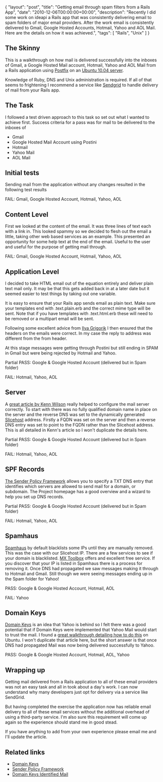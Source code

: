 {
  "layout": "post",
  "title": "Getting email through spam filters from a Rails App",
  "date": "2010-12-06T00:00:00+00:00",
  "description": "Recently I did some work on ideapi a Rails app that was consistently delivering email to spam folders of major email providers. After the work email is consistently delivered to Gmail, Google Hosted Accounts, Hotmail, Yahoo and AOL Mail. Here are the details on how it was achieved.",
  "tags": [
    "Rails",
    "Unix"
  ]
}

## The Skinny

This is a walkthrough on how mail is delivered successfully into the inboxes of Gmail, a Google Hosted Mail account, Hotmail, Yahoo and AOL Mail from a Rails application using [Postfix][1] on an [Ubuntu 10.04 server][2]. 

Knowledge of Ruby, DNS and Unix administration is required. If all of that seems to frightening I recommend a service like [Sendgrid][3] to handle delivery of mail from your Rails app. 

## The Task

I followed a test driven approach to this task so set out what I wanted to achieve first. Success criteria for a pass was for mail to be delivered to the inboxes of 

* Gmail
* Google Hosted Mail Account using Postini
* Hotmail
* Yahoo Mail
* AOL Mail

## Initial tests

Sending mail from the application without any changes resulted in the following test results

FAIL: Gmail, Google Hosted Account, Hotmail, Yahoo, AOL

## Content Level

First we looked at the content of the email. It was three lines of text each with a link in. This looked spammy so we decided to flesh out the email a little, taking other web based services as an example. This presented an opportunity for some help text at the end of the email. Useful to the user and useful for the purpose of getting mail through. 

FAIL: Gmail, Google Hosted Account, Hotmail, Yahoo, AOL

## Application Level

I decided to take HTML email out of the equation entirely and deliver plain text mail only. It may be that this gets added back in at a later date but it seemed easier to test things by taking out one variable. 

It is easy to ensure that your Rails app sends email as plain text. Make sure your templates end with .text.plain.erb and the correct mime type will be sent. Note that if you have templates with .text.html.erb these will need to be removed or a multipart email will be sent. 

Following some excellent advice from [Ilya Grigorik][8] I then ensured that the headers on the emails were correct. In my case the reply to address was different from the from header. 

At this stage messages were getting through Postini but still ending in SPAM in Gmail but were being rejected by Hotmail and Yahoo.

Partial PASS: Google & Google Hosted Account (delivered but in Spam folder)

FAIL: Hotmail, Yahoo, AOL

## Server

A [great article by Kenn Wilson][9] really helped to configure the mail server correctly. To start with there was no fully qualified domain name in place on the server and the reverse DNS was set to the dynamically generated [Slicehost][4] address. Firstly a FQDN was set on the server and then a reverse DNS entry was set to point to the FQDN rather than the Slicehost address. This is all detailed in Kenn's article so I won't duplicate the details here. 

Partial PASS: Google & Google Hosted Account (delivered but in Spam folder)

FAIL: Hotmail, Yahoo, AOL

## SPF Records

[The Sender Policy Framework][4] allows you to specify a TXT DNS entry that identifies which servers are allowed to send mail for a domain, or subdomain. The Project homepage has a good overview and a wizard to help you set up DNS records. 

Partial PASS: Google & Google Hosted Account (delivered but in Spam folder)

FAIL: Hotmail, Yahoo, AOL

## Spamhaus

[Spamhaus][7] by default blacklists some IPs until they are manually removed. This was the case with our Slicehost IP. There are a few services to see if your domain is blacklisted. [MX Toolbox][6] offers and excellent free service. If you discover that your IP is listed in Spamhaus there is a process for removing it. Once DNS had propagated we saw messages making it through to Hotmail and Gmail. Still though we were seeing messages ending up in the Spam folder for Yahoo!

PASS: Google & Google Hosted Account, Hotmail, AOL

FAIL: Yahoo

## Domain Keys

[Domain Keys][12] is an idea that Yahoo is behind so I felt there was a  good potential that if Domain Keys were implemented that Yahoo Mail would start to trust the mail. I found a [great walkthrough detailing how to do this][10] on Ubuntu. I won't duplicate that article here, but the short answer is that once DNS had propagated Mail was now being delivered successfully to Yahoo. 

PASS: Google & Google Hosted Account, Hotmail, AOL, Yahoo

## Wrapping up

Getting mail delivered from a Rails application to all of these email providers was not an easy task and all in took about a day's work. I can now understand why many developers just opt for delivery via a service like SendGrid.

But having completed the exercise the application now has reliable email delivery to all of these email services without the additional overhead of using a third-party service. I'm also sure this requirement will come up again so the experience should stand me in good stead. 

If you have anything to add from your own experience please email me and I'll update the article. 

## Related links

* [Domain Keys][12]
* [Sender Policy Framework][5]
* [Domain Keys Identified Mail][13]

[1]: http://www.postfix.org/
[2]: http://www.ubuntu.com/server
[3]: http://sendgrid.com/
[4]: http://www.slicehost.com/
[5]: http://www.openspf.org/
[6]: http://www.mxtoolbox.com/blacklists.aspx
[7]: http://www.spamhaus.org/lookup.lasso
[8]: http://www.igvita.com/2007/07/21/sendmail-spam-filter-tricks-in-rails/
[9]: http://www.corvidworks.com/articles/mail-deliverability-tip
[10]: https://help.ubuntu.com/community/Postfix/DomainKeys
[11]: http://ideapi.com
[12]: http://domainkeys.sourceforge.net/
[13]: http://www.dkim.org/
